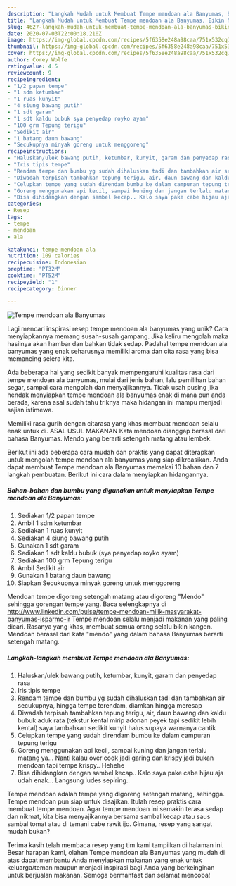 ```yaml
---
description: "Langkah Mudah untuk Membuat Tempe mendoan ala Banyumas, Bikin Ngiler"
title: "Langkah Mudah untuk Membuat Tempe mendoan ala Banyumas, Bikin Ngiler"
slug: 4627-langkah-mudah-untuk-membuat-tempe-mendoan-ala-banyumas-bikin-ngiler
date: 2020-07-03T22:00:18.210Z
image: https://img-global.cpcdn.com/recipes/5f6358e248a98caa/751x532cq70/tempe-mendoan-ala-banyumas-foto-resep-utama.jpg
thumbnail: https://img-global.cpcdn.com/recipes/5f6358e248a98caa/751x532cq70/tempe-mendoan-ala-banyumas-foto-resep-utama.jpg
cover: https://img-global.cpcdn.com/recipes/5f6358e248a98caa/751x532cq70/tempe-mendoan-ala-banyumas-foto-resep-utama.jpg
author: Corey Wolfe
ratingvalue: 4.5
reviewcount: 9
recipeingredient:
- "1/2 papan tempe"
- "1 sdm ketumbar"
- "1 ruas kunyit"
- "4 siung bawang putih"
- "1 sdt garam"
- "1 sdt kaldu bubuk sya penyedap royko ayam"
- "100 grm Tepung terigu"
- "Sedikit air"
- "1 batang daun bawang"
- "Secukupnya minyak goreng untuk menggoreng"
recipeinstructions:
- "Haluskan/ulek bawang putih, ketumbar, kunyit, garam dan penyedap rasa"
- "Iris tipis tempe"
- "Rendam tempe dan bumbu yg sudah dihaluskan tadi dan tambahkan air secukupnya, hingga tempe terendam, diamkan hingga meresap"
- "Diwadah terpisah tambahkan tepung terigu, air, daun bawang dan kaldu bubuk aduk rata (tekstur kental mirip adonan peyek tapi sedikit lebih kental) saya tambahkan sedikit kunyit halus supaya warnanya cantik"
- "Celupkan tempe yang sudah direndam bumbu ke dalam campuran tepung terigu"
- "Goreng menggunakan api kecil, sampai kuning dan jangan terlalu matang ya... Nanti kalau over cook jadi garing dan krispy jadi bukan mendoan tapi tempe krispy.. Hehehe"
- "Bisa dihidangkan dengan sambel kecap.. Kalo saya pake cabe hijau aja udah enak... Langsung ludes sepiring.."
categories:
- Resep
tags:
- tempe
- mendoan
- ala

katakunci: tempe mendoan ala 
nutrition: 109 calories
recipecuisine: Indonesian
preptime: "PT32M"
cooktime: "PT52M"
recipeyield: "1"
recipecategory: Dinner

---
```



![Tempe mendoan ala Banyumas](https://img-global.cpcdn.com/recipes/5f6358e248a98caa/751x532cq70/tempe-mendoan-ala-banyumas-foto-resep-utama.jpg)

Lagi mencari inspirasi resep tempe mendoan ala banyumas yang unik? Cara menyiapkannya memang susah-susah gampang. Jika keliru mengolah maka hasilnya akan hambar dan bahkan tidak sedap. Padahal tempe mendoan ala banyumas yang enak seharusnya memiliki aroma dan cita rasa yang bisa memancing selera kita.

Ada beberapa hal yang sedikit banyak mempengaruhi kualitas rasa dari tempe mendoan ala banyumas, mulai dari jenis bahan, lalu pemilihan bahan segar, sampai cara mengolah dan menyajikannya. Tidak usah pusing jika hendak menyiapkan tempe mendoan ala banyumas enak di mana pun anda berada, karena asal sudah tahu triknya maka hidangan ini mampu menjadi sajian istimewa.

Memiliki rasa gurih dengan citarasa yang khas membuat mendoan selalu enak untuk di. ASAL USUL MAKANAN Kata mendoan dianggap berasal dari bahasa Banyumas. Mendo yang berarti setengah matang atau lembek.


Berikut ini ada beberapa cara mudah dan praktis yang dapat diterapkan untuk mengolah tempe mendoan ala banyumas yang siap dikreasikan. Anda dapat membuat Tempe mendoan ala Banyumas memakai 10 bahan dan 7 langkah pembuatan. Berikut ini cara dalam menyiapkan hidangannya.

<!--inarticleads1-->

##### Bahan-bahan dan bumbu yang digunakan untuk menyiapkan Tempe mendoan ala Banyumas:

1. Sediakan 1/2 papan tempe
1. Ambil 1 sdm ketumbar
1. Sediakan 1 ruas kunyit
1. Sediakan 4 siung bawang putih
1. Gunakan 1 sdt garam
1. Sediakan 1 sdt kaldu bubuk (sya penyedap royko ayam)
1. Sediakan 100 grm Tepung terigu
1. Ambil Sedikit air
1. Gunakan 1 batang daun bawang
1. Siapkan Secukupnya minyak goreng untuk menggoreng


Mendoan tempe digoreng setengah matang atau digoreng &#34;Mendo&#34; sehingga gorengan tempe yang. Baca selengkapnya di http://www.linkedin.com/pulse/tempe-mendoan-milik-masyarakat-banyumas-isparmo-ir Tempe mendoan selalu menjadi makanan yang paling dicari. Rasanya yang khas, membuat semua orang selalu bikin kangen. Mendoan berasal dari kata &#34;mendo&#34; yang dalam bahasa Banyumas berarti setengah matang. 

<!--inarticleads2-->

##### Langkah-langkah membuat Tempe mendoan ala Banyumas:

1. Haluskan/ulek bawang putih, ketumbar, kunyit, garam dan penyedap rasa
1. Iris tipis tempe
1. Rendam tempe dan bumbu yg sudah dihaluskan tadi dan tambahkan air secukupnya, hingga tempe terendam, diamkan hingga meresap
1. Diwadah terpisah tambahkan tepung terigu, air, daun bawang dan kaldu bubuk aduk rata (tekstur kental mirip adonan peyek tapi sedikit lebih kental) saya tambahkan sedikit kunyit halus supaya warnanya cantik
1. Celupkan tempe yang sudah direndam bumbu ke dalam campuran tepung terigu
1. Goreng menggunakan api kecil, sampai kuning dan jangan terlalu matang ya... Nanti kalau over cook jadi garing dan krispy jadi bukan mendoan tapi tempe krispy.. Hehehe
1. Bisa dihidangkan dengan sambel kecap.. Kalo saya pake cabe hijau aja udah enak... Langsung ludes sepiring..


Tempe mendoan adalah tempe yang digoreng setengah matang, sehingga. Tempe mendoan pun siap untuk disajikan. Itulah resep praktis cara membuat tempe mendoan. Agar tempe mendoan ini semakin terasa sedap dan nikmat, kita bisa menyajikannya bersama sambal kecap atau saus sambal tomat atau di temani cabe rawit ijo. Gimana, resep yang sangat mudah bukan? 

Terima kasih telah membaca resep yang tim kami tampilkan di halaman ini. Besar harapan kami, olahan Tempe mendoan ala Banyumas yang mudah di atas dapat membantu Anda menyiapkan makanan yang enak untuk keluarga/teman maupun menjadi inspirasi bagi Anda yang berkeinginan untuk berjualan makanan. Semoga bermanfaat dan selamat mencoba!
